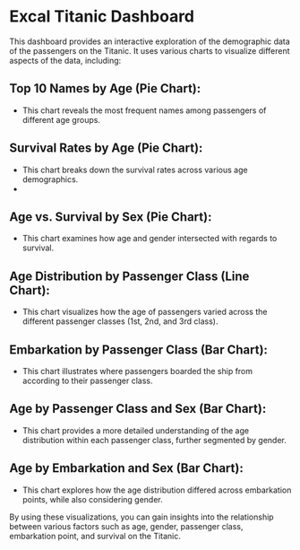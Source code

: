 # Excal Titanic Dashboard

This dashboard provides an interactive exploration of the  demographic data of the passengers on the Titanic. It uses various charts to visualize different aspects of the data, including:

## Top 10 Names by Age (Pie Chart):
  -  This chart reveals the most frequent names among passengers of different age groups.

## Survival Rates by Age (Pie Chart):
  -  This  chart breaks down the survival rates  across various age demographics.
  -  
## Age vs. Survival by Sex (Pie Chart):
  -  This chart examines how age and gender intersected with regards to survival.

## Age Distribution by Passenger Class (Line Chart):
  -  This chart visualizes how the age of passengers  varied  across the different passenger classes (1st, 2nd, and 3rd class).
    
## Embarkation by Passenger Class (Bar Chart):
  -  This chart illustrates where passengers boarded the ship from according to their passenger class.

## Age by Passenger Class and Sex (Bar Chart):
  -  This chart provides a more detailed understanding of the age distribution within each passenger class, further segmented by gender.

## Age by Embarkation and Sex (Bar Chart):
  -  This chart explores how the age distribution differed across embarkation points, while also considering gender.

By using these visualizations, you can gain insights  into the relationship between various factors such as age, gender, passenger class, embarkation point, and survival on the Titanic. 
